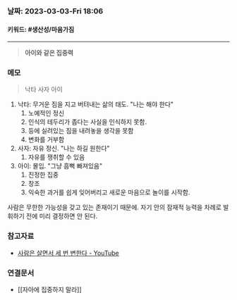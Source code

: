### 날짜:   2023-03-03-Fri 18:06
#### 키워드: #생산성/마음가짐 
-----
>**아이와 같은 집중력**

### 메모

>낙타
>사자
>아이

1. 낙타: 무거운 짐을 지고 버텨내는 삶의 태도. "나는 해야 한다"
	1. 노예적인 정신
	2. 인식의 테두리가 좁다는 사실을 인식하지 못함.
	3. 등에 실려있는 짐을 내려놓을 생각을 못함
	4. 변화를 거부함
2. 사자: 자유 정신. "나는 하길 원한다"
	1. 자유를 쟁취할 수 있음
3. 아이: 몰입. "그냥 흠뻑 빠져있음"
	1. 진정한 집중
	2. 창조
	3. 익숙한 과거를 쉽게 잊어버리고 새로운 마음으로 놀이를 시작함.

사람은 무한한 가능성을 갖고 있는 존재이기 때문에. 자기 안의 잠재적 능력을 차례로 발휘하기 전에 미리 결정하면 안 된다.

### 참고자료
- [사람은 살면서 세 번 변한다 - YouTube](https://www.youtube.com/watch?v=XqQ7J30mRxU)

### 연결문서
- [[자아에 집중하지 말라]]
